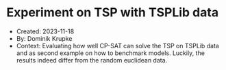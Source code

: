 # Experiment on TSP with TSPLib data

- Created: 2023-11-18
- By: Dominik Krupke
- Context: Evaluating how well CP-SAT can solve the TSP on TSPLib data and as
  second example on how to benchmark models. Luckily, the results indeed differ
  from the random euclidean data.
